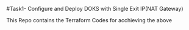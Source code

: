 #Task1- Configure and Deploy DOKS with Single Exit IP(NAT Gateway)

This Repo contains the Terraform Codes for acchieving the above
